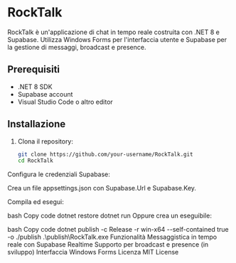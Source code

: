 # RockTalk

RockTalk è un'applicazione di chat in tempo reale costruita con .NET 8 e Supabase. Utilizza Windows Forms per l'interfaccia utente e Supabase per la gestione di messaggi, broadcast e presence.

## Prerequisiti

- .NET 8 SDK  
- Supabase account  
- Visual Studio Code o altro editor  

## Installazione

1. Clona il repository:

   ```bash
   git clone https://github.com/your-username/RockTalk.git
   cd RockTalk
Configura le credenziali Supabase:

Crea un file appsettings.json con Supabase.Url e Supabase.Key.

Compila ed esegui:

bash
Copy code
dotnet restore
dotnet run
Oppure crea un eseguibile:

bash
Copy code
dotnet publish -c Release -r win-x64 --self-contained true -o ./publish
.\publish\RockTalk.exe
Funzionalità
Messaggistica in tempo reale con Supabase Realtime
Supporto per broadcast e presence (in sviluppo)
Interfaccia Windows Forms
Licenza
MIT License
